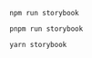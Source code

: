 ```shell renderer="common" language="js" packageManager="npm"
npm run storybook
```

```shell renderer="common" language="js" packageManager="pnpm"
pnpm run storybook
```

```shell renderer="common" language="js" packageManager="yarn"
yarn storybook
```
